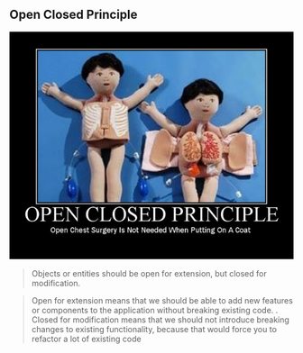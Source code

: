 ## Open Closed Principle

![Open Closed Principle image](./assets/oc.jpg)

> Objects or entities should be open for extension, but closed for modification.

> Open for extension means that we should be able to add new features or components to the application without breaking existing code.
> .
> Closed for modification means that we should not introduce breaking changes to existing functionality, because that would force you to refactor a lot of existing code